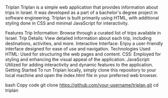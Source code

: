 Triplan
Triplan is a simple web application that provides information about trips in Israel. It was developed as a part of a bachelor's degree project in software engineering. Triplan is built primarily using HTML, with additional styling done in CSS and minimal JavaScript for interactivity.

Features
Trip Information: Browse through a curated list of trips available in Israel.
Trip Details: View detailed information about each trip, including destinations, activities, and more.
Interactive Interface: Enjoy a user-friendly interface designed for ease of use and navigation.
Technologies Used
HTML: Used for structuring the web pages and content.
CSS: Employed for styling and enhancing the visual appeal of the application.
JavaScript: Utilized for adding interactivity and dynamic features to the application.
Getting Started
To run Triplan locally, simply clone this repository to your local machine and open the index.html file in your preferred web browser.

bash
Copy code
git clone https://github.com/your-username/triplan.git
cd triplan
